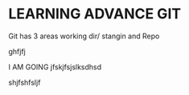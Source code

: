 # LEARNING ADVANCE GIT
Git has 3 areas working dir/ stangin and Repo

ghfjfj



I AM GOING jfskjfsjslksdhsd

shjfshfsljf

